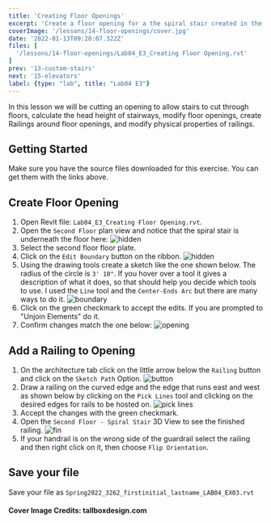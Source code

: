 ```yaml
---
title: 'Creating Floor Openings'
excerpt: 'Create a floor opening for a the spiral stair created in the previous lesson and add a protective railing around it.'
coverImage: '/lessons/14-floor-openings/cover.jpg'
date: '2022-01-13T09:20:07.322Z'
files: [
  '/lessons/14-floor-openings/Lab04_E3_Creating Floor Opening.rvt'
]
prev: '13-custom-stairs'
next: '15-elevators'
label: {type: "lab", title: "Lab04 E3"}
---
```


In this lesson we will be cutting an opening to allow stairs to cut through floors, calculate the head height of stairways, modify floor openings, create Railings around floor openings, and modify physical properties of railings.

## Getting Started

Make sure you have the source files downloaded for this exercise. You can get them with the links above.

## Create Floor Opening

1. Open Revit file: ``Lab04_E3_Creating Floor Opening.rvt``.
2. Open the ``Second Floor`` plan view and notice that the spiral stair is underneath the floor here:
![hidden](/lessons/14-floor-openings/hidden-stair.png)
3. Select the second floor floor plate.
4. Click on the ``Edit Boundary`` button on the ribbon.
![hidden](/lessons/14-floor-openings/edit-boundary.png)
5. Using the drawing tools create a sketch like the one shown below. The radius of the circle is ``3' 10"``. If you hover over a tool it gives a description of what it does, so that should help you decide which tools to use. I used the ``Line`` tool and the ``Center-Ends Arc`` but there are many ways to do it.
![boundary](/lessons/14-floor-openings/boundary.png)
6. Click on the green checkmark to accept the edits. If you are prompted to "Unjoin Elements" do it.
7. Confirm changes match the one below:
![opening](/lessons/14-floor-openings/progress.png)

## Add a Railing to Opening

1. On the architecture tab click on the little arrow below the ``Railing`` button and click on the ``Sketch Path`` Option.
![button](/lessons/14-floor-openings/railing-button.png)
2. Draw a railing on the curved edge and the edge that runs east and west as shown below by clicking on the ``Pick Lines`` tool and clicking on the desired edges for rails to be hosted on.
![pick lines](/lessons/14-floor-openings/pick-lines.png)
3. Accept the changes with the green checkmark.
4. Open the ``Second Floor - Spiral Stair`` 3D View to see the finished railing.
![fin](/lessons/14-floor-openings/finished-railing.png)
5. If your handrail is on the wrong side of the guardrail select the railing and then right click on it, then choose ``Flip Orientation``.

## Save your file

Save your file as ``Spring2022_3262_firstinitial_lastname_LAB04_EX03.rvt``

#### Cover Image Credits: tallboxdesign.com